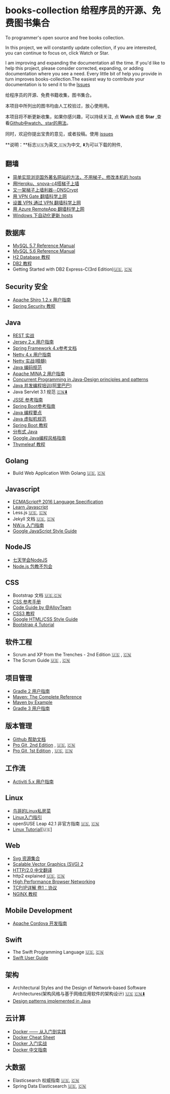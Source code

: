 books-collection 给程序员的开源、免费图书集合
================

To programmer's open source and free books collection.  

In this project, we will constantly update collection, 
if you are interested, you can continue to focus on, click 
Watch or Star.

I am improving and expanding the documentation all the time. If you'd like to help this project, please consider corrected, expanding, or adding documentation where you see a need. Every little bit of help you provide in turn improves books-collection.The easiest way to contribute your documentation is to send it to the [Issues](https://github.com/waylau/books-collection/issues) 

给程序员的开源、免费书籍收集，图书集合。

本项目中所列出的图书均由人工校验过，放心使用用。

本项目将不断更新收集，如果你感兴趣，可以持续关注, 点 **Watch** 或者 **Star** ,查看[Github中watch、star的用法](http://www.waylau.com/github-use-watch-star-fork/)。

同时，欢迎你提出宝贵的意见，或者投稿。使用 [issues](https://github.com/waylau/books-collection/issues) 

**说明：**标志:us:为英文,:cn:为中文, :arrow_down:为可以下载的附件,

## 翻墙

* [简单实现浏览国外著名网站的方法，不用梯子，修改本机的 hosts](https:/waylau.com/simple-way-to-implement-browsing-famous-overseas-web-sites-without-the-ladder-gateway-dns-hosts/)
* [用Heroku、snova-c4搭梯子上墙](https://waylau.com/heroku-snova-c4-cross-wall/)
* [又一架梯子上墙利器--DNSCrypt](https://waylau.com/about-dnscrypt/)
* [用 VPN Gate 翻墙科学上网](https://waylau.com/about-vpngate/)
* [设置 VPN,通过 VPN 翻墙科学上网](https://waylau.com/vpn-setting/)
* [用 Azure RemoteApp 翻墙科学上网](https://waylau.com/about-azure-remoteapp/)
* [Windows 下自动化更新 hosts](https://waylau.com/windows-hosts-auto-update/)

## 数据库

* [MySQL 5.7 Reference Manual](http://dev.mysql.com/doc/refman/5.7/en/index.html)
* [MySQL 5.6 Reference Manual](http://dev.mysql.com/doc/refman/5.6/en/index.html)
* [H2 Database 教程](https://github.com/waylau/h2-database-doc)
* [DB2 教程](https://github.com/waylau/db2-tutorial)
* Getting Started with DB2 Express-C(3rd Edition)[:us:](http://public.dhe.ibm.com/software/dw/db2/express-c/wiki/Getting_Started_with_DB2_Express_v9.7_p4.pdf), [:cn:](http://public.dhe.ibm.com/software/dw/db2/express-c/wiki/DB2_Express-C_9.7_3rd_Edition_Chinese.pdf)

## Security 安全

* [Apache Shiro 1.2.x 用户指南](https://github.com/waylau/apache-shiro-1.2.x-reference)
* [Spring Security 教程](https://github.com/waylau/spring-security-tutorial)

## Java

* [REST 实战](https://github.com/waylau/rest-in-action)
* [Jersey 2.x 用户指南](https://github.com/waylau/Jersey-2.x-User-Guide)
* [Spring Framework 4.x参考文档](https://github.com/waylau/spring-framework-4-reference)
* [Netty 4.x 用户指南](https://github.com/waylau/netty-4-user-guide)
* [Netty 实战(精髓)](https://github.com/waylau/essential-netty-in-action)
* [Java 编码规范](https://github.com/waylau/java-code-conventions)
* [Apache MINA 2 用户指南](https://github.com/waylau/apache-mina-2.x-user-guide)
* [Concurrent Programming in Java-Design principles and patterns](http://gee.cs.oswego.edu/dl/cpj/index.html)
* [Java 并发编程培训(阿里巴巴)](http://www.slideshare.net/longhao/java-11808629)
* Java Servlet 3.1 规范 [:cn:](https://github.com/waylau/servlet-3.1-specification)[:arrow_down:](http://download.oracle.com/otndocs/jcp/servlet-3_1-fr-eval-spec/index.html)
* [JSSE 参考指南](https://github.com/waylau/jsse-reference-guide)
* [Spring Boot参考指南](https://github.com/qibaoguang/Spring-Boot-Reference-Guide)
* [Java 编程要点](https://github.com/waylau/essential-java) 
* [Java 虚拟机规范](https://github.com/waylau/java-virtual-machine-specification)
* [Spring Boot 教程](https://github.com/waylau/spring-boot-tutorial)
* [分布式 Java](https://github.com/waylau/distributed-java)
* [Google Java编程风格指南](http://www.hawstein.com/posts/google-java-style.html)
* [Thymeleaf 教程](https://github.com/waylau/thymeleaf-tutorial)

## Golang

* Build Web Application With Golang [:us:](https://github.com/astaxie/build-web-application-with-golang), [:cn:](https://github.com/astaxie/build-web-application-with-golang/blob/master/zh)

## Javascript

* [ECMAScript® 2016 Language Specification](https://tc39.github.io/ecma262/2016/)
* [Learn Javascript](http://gitbookio.gitbooks.io/javascript/)
* Less.js [:us:](http://lesscss.org/ ), [:cn:](http://lesscss.net/)
* Jekyll 文档 [:us:](http://jekyllrb.com/docs/home/), [:cn:](http://jekyllcn.com/docs/home/)
* [NW.js 入门指南](https://github.com/waylau/nwjs-demos) 
* [Google JavaScript Style Guide](https://google.github.io/styleguide/jsguide.html)

## NodeJS

* [七天学会NodeJS](http://nqdeng.github.io/7-days-nodejs/)
* [Node.js 包教不包会](https://github.com/alsotang/node-lessons)

## CSS

* Bootstrap 文档  [:us:](http://getbootstrap.com/),[:cn:](http://v3.bootcss.com/)
* [CSS 参考手册](http://css.doyoe.com/)
* [Code Guide by @AlloyTeam](http://alloyteam.github.io/CodeGuide/)
* [CSS3 教程](https://github.com/waylau/css3-tutorial)
* [Google HTML/CSS Style Guide](https://google.github.io/styleguide/htmlcssguide.html)
* [Bootstrap 4 Tutorial](http://www.quackit.com/bootstrap/bootstrap_4/tutorial/)


## 软件工程

* Scrum and XP from the Trenches - 2nd Edition [:us:](http://www.infoq.com/resource/minibooks/scrum-xp-from-the-trenches-2/en/pdf/Scrum-and-XP-from-the-Trenches-2nd-edition.pdf) , [:cn:](http://www.infoq.com/cn/minibooks/scrum-xp-from-the-trenches)
* The Scrum Guide [:us:](http://www.scrumguides.org/scrum-guide.html) , [:cn:](http://www.scrumguides.org/docs/scrumguide/v1/Scrum-Guide-CN.pdf#zoom=100)

## 项目管理

* [Gradle 2 用户指南](https://github.com/waylau/Gradle-2-User-Guide)
* [Maven: The Complete Reference](http://www.sonatype.com/books/mvnref-book/reference/public-book.html)
* [Maven by Example](http://books.sonatype.com/mvnex-book/reference/public-book.html)
* [Gradle 3 用户指南](https://github.com/waylau/gradle-3-user-guide)

## 版本管理

* [Github 帮助文档](https://github.com/waylau/github-help)
* [Pro Git, 2nd Edition](https://github.com/progit/progit2) , [:us:](http://git-scm.com/book/en/v2), [:cn:](http://git-scm.com/book/zh/v2)
* [Pro Git, 1st Edition](https://github.com/progit/progit)  , [:us:](http://git-scm.com/book/en/v1),  [:cn:](http://git-scm.com/book/zh/v1)

## 工作流

* [Activiti 5.x 用户指南](github.com/waylau/activiti-5.x-user-guide)

## Linux

* [鸟哥的Linux私房菜](http://vbird.dic.ksu.edu.tw/)
* [Linux入门指引](https://upclinux.github.io/intro/)
* openSUSE Leap 42.1 非官方指南 [:us:](http://opensuse-guide.org/), [:cn:](https://lug.ustc.edu.cn/sites/opensuse-guide/)
* [Linux Tutorial](http://ryanstutorials.net/linuxtutorial/)[:us:]

## Web

* [Svg 资源集合](https://github.com/willianjusten/awesome-svg)
* [Scalable Vector Graphics (SVG) 2](http://www.w3.org/TR/2015/WD-SVG2-20150409/)
* [HTTP/2.0 中文翻译](http://yuedu.baidu.com/ebook/478d1a62376baf1ffc4fad99?pn=1)
* http2 explained [:us:](http://daniel.haxx.se/http2/), [:cn:](https://www.gitbook.com/book/ye11ow/http2-explained/details)
* [High Performance Browser Networking](http://chimera.labs.oreilly.com/books/1230000000545/index.html)
* [TCP/IP详解 卷1：协议](http://www.52im.net/topic-tcpipvol1.html)
* [NGINX 教程](https://github.com/waylau/nginx-tutorial)

## Mobile Development

* [Apache Cordova 开发指南](https://github.com/waylau/cordova-dev-guide) 

## Swift

* The Swift Programming Language [:us:](https://developer.apple.com/library/prerelease/ios/documentation/Swift/Conceptual/Swift_Programming_Language/index.html), [:cn:](http://siemenliu.gitbooks.io/the-swift-programming-language-in-chinese/)
* [Swift User Guide](http://swift-lang.org/guides/release-0.94/userguide/userguide.html)

## 架构

* Architectural Styles and the Design of Network-based Software Architectures(架构风格与基于网络应用软件的架构设计) [:us:](http://www.ics.uci.edu/~fielding/pubs/dissertation/top.htm) [:cn:](http://yuedu.baidu.com/ebook/780324fbf121dd36a32d8269.html?f=read)[:arrow_down:](http://www.infoq.com/cn/minibooks/web-based-apps-archit-design)
* [Design patterns implemented in Java](http://java-design-patterns.com/)

## 云计算

* [Docker —— 从入门到实践](https://github.com/yeasy/docker_practice)
* [Docker Cheat Sheet](https://github.com/wsargent/docker-cheat-sheet)
* [Docker 入门实战](http://yuedu.baidu.com/ebook/d817967416fc700abb68fca1)
* [Docker 中文指南](https://github.com/widuu/chinese_docker)

## 大数据

* Elasticsearch 权威指南 [:us:](https://github.com/elasticsearch/elasticsearch-definitive-guide), [:cn:](https://github.com/looly/elasticsearch-definitive-guide-cn)
* Spring Data Elasticsearch [:us:](http://docs.spring.io/spring-data/elasticsearch/docs/current/reference/html), [:cn:](https://es.yemengying.com/)
